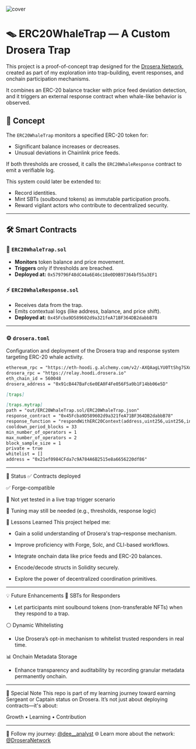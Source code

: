 ![cover](https://pbs.twimg.com/profile_banners/1692652226068520960/1736263723/1080x360)

# 🪤 ERC20WhaleTrap — A Custom Drosera Trap

This project is a proof-of-concept trap designed for the [Drosera Network](https://app.drosera.io), created as part of my exploration into trap-building, event responses, and onchain participation mechanisms.

It combines an ERC-20 balance tracker with price feed deviation detection, and it triggers an external response contract when whale-like behavior is observed.

## 🧠 Concept

The `ERC20WhaleTrap` monitors a specified ERC-20 token for:
- Significant balance increases or decreases.
- Unusual deviations in Chainlink price feeds.

If both thresholds are crossed, it calls the `ERC20WhaleResponse` contract to emit a verifiable log.

This system could later be extended to:
- Record identities.
- Mint SBTs (soulbound tokens) as immutable participation proofs.
- Reward vigilant actors who contribute to decentralized security.

---

## 🛠️ Smart Contracts

### 🔐 `ERC20WhaleTrap.sol`
- **Monitors** token balance and price movement.
- **Triggers** only if thresholds are breached.
- **Deployed at:** `0x579796F48dC44a6E46c18e0D9B97364bf55a3EF1`

### ⚡ `ERC20WhaleResponse.sol`
- Receives data from the trap.
- Emits contextual logs (like address, balance, and price shift).
- **Deployed at:** `0x45Fcba9D589602d9a321feA71BF364DB2dabbB78`

---

### ⚙️ `drosera.toml`
Configuration and deployment of the Drosera trap and response system targeting ERC-20 whale activity.

````markdown
ethereum_rpc = "https://eth-hoodi.g.alchemy.com/v2/-AXQAagLYU0TtShg7SXdBLPNyAVQI1uI"
drosera_rpc = "https://relay.hoodi.drosera.io"
eth_chain_id = 560048
drosera_address = "0x91cB447BaFc6e0EA0F4Fe056F5a9b1F14bb06e5D"

[traps]

[traps.mytrap]
path = "out/ERC20WhaleTrap.sol/ERC20WhaleTrap.json"
response_contract = "0x45Fcba9D589602d9a321feA71BF364DB2dabbB78"
response_function = "respondWithERC20Context(address,uint256,uint256,int256,int256)"
cooldown_period_blocks = 33
min_number_of_operators = 1
max_number_of_operators = 2
block_sample_size = 1
private = true
whitelist = []
address = "0x21ef0984CFda7c9A784A6B2515e8a6656220df86"
````

---

🧪 Status
✅ Contracts deployed

✅ Forge-compatible

🔶 Not yet tested in a live trap trigger scenario

🔧 Tuning may still be needed (e.g., thresholds, response logic)

🧭 Lessons Learned
This project helped me:

- Gain a solid understanding of Drosera's trap–response mechanism.

- Improve proficiency with Forge, Solc, and CLI-based workflows.

- Integrate onchain data like price feeds and ERC-20 balances.

- Encode/decode structs in Solidity securely.

- Explore the power of decentralized coordination primitives.

---

💡 Future Enhancements
🪪 SBTs for Responders
- Let participants mint soulbound tokens (non-transferable NFTs) when they respond to a trap.

⚪ Dynamic Whitelisting
- Use Drosera’s opt-in mechanism to whitelist trusted responders in real time.

📊 Onchain Metadata Storage
- Enhance transparency and auditability by recording granular metadata permanently onchain.

---

🧵 Special Note
This repo is part of my learning journey toward earning Sergeant or Captain status on Drosera. It’s not just about deploying contracts—it's about:

Growth • Learning • Contribution

---

📢 Follow my journey: [@dee__analyst](https://x.com/dee__analyst)
🌐 Learn more about the network: [@DroseraNetwork](https://x.com/DroseraNetwork)
